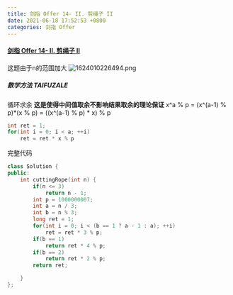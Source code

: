 ```yaml
---
title: 剑指 Offer 14- II. 剪绳子 II
date: 2021-06-18 17:52:53 +0800
categories: 剑指 Offer
---
```

#### [剑指 Offer 14- II. 剪绳子 II](https://leetcode-cn.com/problems/jian-sheng-zi-ii-lcof/)

这题由于n的范围加大
![1624010226494.png](https://image.cinte.cc/i/2021/06/18/0c502a5a8b2f5.png)

##### 数学方法  TAIFUZALE
循环求余
**这是使得中间值取余不影响结果取余的理论保证**
x^a % p = (x^(a-1) % p)*(x % p) = ((x^(a-1) % p) * x) % p

```c++
int ret = 1;
for(int i = 0; i < a; ++i)
    ret = ret * x % p
```

完整代码
```c++
class Solution {
public:
    int cuttingRope(int n) {
        if(n <= 3)
            return n - 1;
        int p = 1000000007;
        int a = n / 3;
        int b = n % 3;
        long ret = 1;
        for(int i = 0; i < (b == 1 ? a - 1 : a); ++i)
            ret = ret * 3 % p;
        if(b == 1)
            return ret * 4 % p;
        if(b == 2)
            return ret * 2 % p;
        return ret;

    }
};
```
